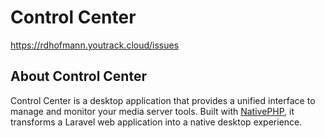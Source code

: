 # Control Center

https://rdhofmann.youtrack.cloud/issues

## About Control Center

Control Center is a desktop application that provides a unified interface to manage and monitor your media server tools.
Built with [NativePHP](https://nativephp.com), it transforms a Laravel web application into a native desktop experience.

